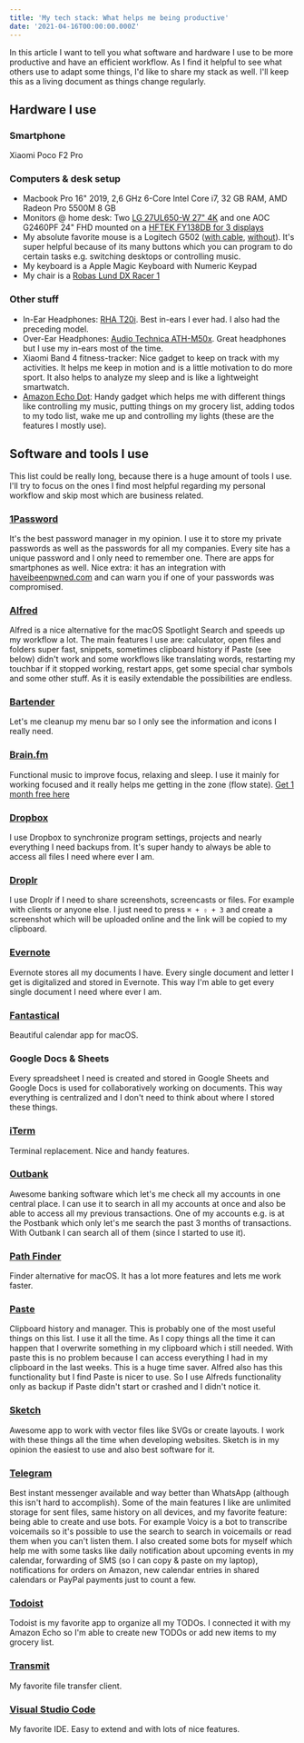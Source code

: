 ```yaml
---
title: 'My tech stack: What helps me being productive'
date: '2021-04-16T00:00:00.000Z'
---
```


In this article I want to tell you what software and hardware I use to be more productive and have an efficient workflow. As I find it helpful to see what others use to adapt some things, I'd like to share my stack as well. I'll keep this as a living document as things change regularly.

## Hardware I use

### Smartphone

Xiaomi Poco F2 Pro

### Computers & desk setup

- Macbook Pro 16" 2019, 2,6 GHz 6-Core Intel Core i7, 32 GB RAM, AMD Radeon Pro 5500M 8 GB
- Monitors @ home desk: Two [LG 27UL650-W 27" 4K](https://smile.amazon.de/dp/product/B07MKT2BNB/) and one AOC G2460PF 24" FHD mounted on a [HFTEK FY138DB for 3 displays](https://smile.amazon.de/dp/product/B075YZHCT7/)
- My absolute favorite mouse is a Logitech G502 ([with cable](https://smile.amazon.de/dp/B07GS6ZS8J/), [without](https://smile.amazon.de/dp/B07QNYCLBJ/)). It's super helpful because of its many buttons which you can program to do certain tasks e.g. switching desktops or controlling music.
- My keyboard is a Apple Magic Keyboard with Numeric Keypad
- My chair is a [Robas Lund DX Racer 1](https://smile.amazon.de/dp/product/B0056YNWVO/)

### Other stuff

- In-Ear Headphones: [RHA T20i](https://smile.amazon.de/dp/B074QJ74BW/). Best in-ears I ever had. I also had the preceding model.
- Over-Ear Headphones: [Audio Technica ATH-M50x](https://smile.amazon.de/dp/B00HVLUR86/). Great headphones but I use my in-ears most of the time.
- Xiaomi Band 4 fitness-tracker: Nice gadget to keep on track with my activities. It helps me keep in motion and is a little motivation to do more sport. It also helps to analyze my sleep and is like a lightweight smartwatch.
- [Amazon Echo Dot](https://smile.amazon.de/dp/B07PHPXHQS/): Handy gadget which helps me with different things like controlling my music, putting things on my grocery list, adding todos to my todo list, wake me up and controlling my lights (these are the features I mostly use).

## Software and tools I use

This list could be really long, because there is a huge amount of tools I use. I'll try to focus on the ones I find most helpful regarding my personal workflow and skip most which are business related.

### [1Password](https://1password.com/)

It's the best password manager in my opinion. I use it to store my private passwords as well as the passwords for all my companies. Every site has a unique password and I only need to remember one. There are apps for smartphones as well. Nice extra: it has an integration with [haveibeenpwned.com](https://haveibeenpwned.com/) and can warn you if one of your passwords was compromised.

### [Alfred](https://www.alfredapp.com/)

Alfred is a nice alternative for the macOS Spotlight Search and speeds up my workflow a lot. The main features I use are: calculator, open files and folders super fast, snippets, sometimes clipboard history if Paste (see below) didn't work and some workflows like translating words, restarting my touchbar if it stopped working, restart apps, get some special char symbols and some other stuff. As it is easily extendable the possibilities are endless.

### [Bartender](https://www.macbartender.com/)

Let's me cleanup my menu bar so I only see the information and icons I really need.

### [Brain.fm](https://brain.fm/invite/dEJxvMjpgL)

Functional music to improve focus, relaxing and sleep. I use it mainly for working focused and it really helps me getting in the zone (flow state). [Get 1 month free here](https://brain.fm/invite/dEJxvMjpgL)

### [Dropbox](https://www.dropbox.com/)

I use Dropbox to synchronize program settings, projects and nearly everything I need backups from. It's super handy to always be able to access all files I need where ever I am.

### [Droplr](https://droplr.com/)

I use Droplr if I need to share screenshots, screencasts or files. For example with clients or anyone else. I just need to press `⌘ + ⇧ + 3` and create a screenshot which will be uploaded online and the link will be copied to my clipboard.

### [Evernote](https://evernote.com/)

Evernote stores all my documents I have. Every single document and letter I get is digitalized and stored in Evernote. This way I'm able to get every single document I need where ever I am.

### [Fantastical](https://flexibits.com/fantastical)

Beautiful calendar app for macOS.

### Google Docs & Sheets

Every spreadsheet I need is created and stored in Google Sheets and Google Docs is used for collaboratively working on documents. This way everything is centralized and I don't need to think about where I stored these things.

### [iTerm](https://iterm2.com/)

Terminal replacement. Nice and handy features.

### [Outbank](https://outbankapp.com/)

Awesome banking software which let's me check all my accounts in one central place. I can use it to search in all my accounts at once and also be able to access all my previous transactions. One of my accounts e.g. is at the Postbank which only let's me search the past 3 months of transactions. With Outbank I can search all of them (since I started to use it).

### [Path Finder](https://cocoatech.com/)

Finder alternative for macOS. It has a lot more features and lets me work faster.

### [Paste](https://pasteapp.me/)

Clipboard history and manager. This is probably one of the most useful things on this list. I use it all the time. As I copy things all the time it can happen that I overwrite something in my clipboard which i still needed. With paste this is no problem because I can access everything I had in my clipboard in the last weeks. This is a huge time saver. Alfred also has this functionality but I find Paste is nicer to use. So I use Alfreds functionality only as backup if Paste didn't start or crashed and I didn't notice it.

### [Sketch](https://www.sketch.com/)

Awesome app to work with vector files like SVGs or create layouts. I work with these things all the time when developing websites. Sketch is in my opinion the easiest to use and also best software for it.

### [Telegram](https://telegram.org/)

Best instant messenger available and way better than WhatsApp (although this isn't hard to accomplish). Some of the main features I like are unlimited storage for sent files, same history on all devices, and my favorite feature: being able to create and use bots. For example Voicy is a bot to transcribe voicemails so it's possible to use the search to search in voicemails or read them when you can't listen them. I also created some bots for myself which help me with some tasks like daily notification about upcoming events in my calendar, forwarding of SMS (so I can copy & paste on my laptop), notifications for orders on Amazon, new calendar entries in shared calendars or PayPal payments just to count a few.

### [Todoist](https://todoist.com/)

Todoist is my favorite app to organize all my TODOs. I connected it with my Amazon Echo so I'm able to create new TODOs or add new items to my grocery list.

### [Transmit](https://panic.com/transmit/)

My favorite file transfer client.

### [Visual Studio Code](https://code.visualstudio.com/)

My favorite IDE. Easy to extend and with lots of nice features.
